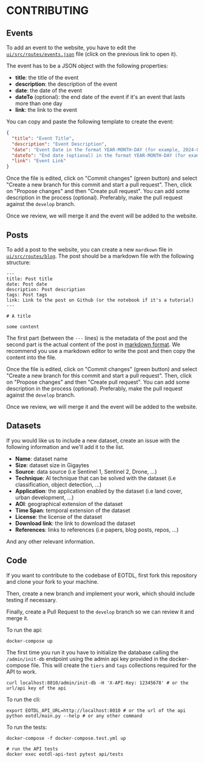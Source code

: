 # CONTRIBUTING

## Events

To add an event to the website, you have to edit the [`ui/src/routes/events.json`](ui/src/routes/events.json) file (click on the previous link to open it).

The event has to be a JSON object with the following properties:

- **title**: the title of the event
- **description**: the description of the event
- **date**: the date of the event
- **dateTo** (optional): the end date of the event if it's an event that lasts more than one day
- **link**: the link to the event

You can copy and paste the following template to create the event:

```json
{
  "title": "Event Title",
  "description": "Event Description",
  "date": "Event Date in the format YEAR-MONTH-DAY (for example, 2024-04-02)",
  "dateTo": "End date (optional) in the format YEAR-MONTH-DAY (for example, 2024-04-04)",
  "link": "Event Link"
}
```

Once the file is edited, click on "Commit changes" (green button) and select "Create a new branch for this commit and start a pull request". Then, click on "Propose changes" and then "Create pull request". You can add some description in the process (optional). Preferably, make the pull request against the `develop` branch.

Once we review, we will merge it and the event will be added to the website.

## Posts

To add a post to the website, you can create a new `mardkown` file in [`ui/src/routes/blog`](ui/src/routes/blog). The post should be a markdown file with the following structure:

```
---
title: Post title
date: Post date
description: Post description
tags: Post tags
link: Link to the post on Github (or the notebook if it's a tutorial)
---

# A title

some content

```

The first part (between the `---` lines) is the metadata of the post and the second part is the actual content of the post in [markdown format](https://www.markdownguide.org/basic-syntax/). We recommend you use a markdown editor to write the post and then copy the content into the file.

Once the file is edited, click on "Commit changes" (green button) and select "Create a new branch for this commit and start a pull request". Then, click on "Propose changes" and then "Create pull request". You can add some description in the process (optional). Preferably, make the pull request against the `develop` branch.

Once we review, we will merge it and the event will be added to the website.

## Datasets

If you would like us to include a new dataset, create an issue with the following information and we'll add it to the list.

- **Name**: dataset name
- **Size**: dataset size in Gigaytes
- **Source**: data source (i.e Sentinel 1, Sentinel 2, Drone, ...)
- **Technique**: AI technique that can be solved with the dataset (i.e classification, object detection, ...)
- **Application**: the application enabled by the dataset (i.e land cover, urban development, ...)
- **AOI**: geographical extension of the dataset
- **Time Span**: temporal extension of the dataset
- **License**: the license of the dataset
- **Download link**: the link to download the dataset
- **References**: links to references (i.e papers, blog posts, repos, ...)

And any other relevant information.

## Code

If you want to contribute to the codebase of EOTDL, first fork this repository and clone your fork to your machine.

Then, create a new branch and implement your work, which should include testing if necessary.

Finally, create a Pull Request to the `develop` branch so we can review it and merge it.

To run the api:

```
docker-compose up
```

The first time you run it you have to initialize the database calling the `/admin/init-db` endpoint using the admin api key provided in the docker-compose file. This will create the `tiers` and `tags` collections required for the API to work.

```
curl localhost:8010/admin/init-db -H 'X-API-Key: 12345678' # or the url/api key of the api
```

To run the cli:

```
export EOTDL_API_URL=http://localhost:8010 # or the url of the api
python eotdl/main.py --help # or any other command
```

To run the tests:

```
docker-compose -f docker-compose.test.yml up

# run the API tests
docker exec eotdl-api-test pytest api/tests
```
